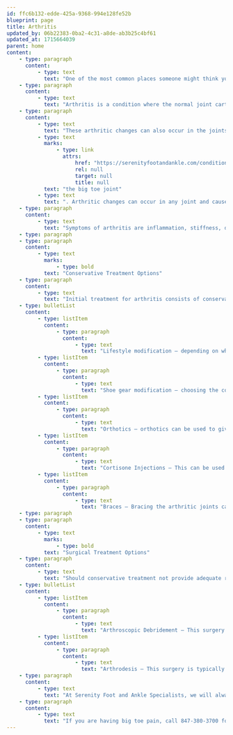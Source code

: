 ```yaml
---
id: ffc6b132-edde-425a-9368-994e128fe52b
blueprint: page
title: Arthritis
updated_by: 06b22383-0ba2-4c31-a8de-ab3b25c4bf61
updated_at: 1715664039
parent: home
content:
    - type: paragraph
      content:
          - type: text
            text: "One of the most common places someone might think you can get arthritis is in your knees, hips, or spine. However, believe it or not, you can actually get arthritis in your feet too!\_"
    - type: paragraph
      content:
          - type: text
            text: "Arthritis is a condition where the normal joint cartilage wears down, joint space narrows, and bone starts to rub on bone. Whereas, a non-arthritic joint, has good joint space, smooth cartilage that allows the joint to glide, and space between the two bone surfaces. When the bones of a joint start to grind on each other, this leads to pain caused by arthritis.\_"
    - type: paragraph
      content:
          - type: text
            text: "These arthritic changes can also occur in the joints of the foot. One of the most common places it can occur in the feet is in "
          - type: text
            marks:
                - type: link
                  attrs:
                      href: "https://serenityfootandankle.com/conditions-treated/big-toe-pain-hallux-rigidus/"
                      rel: null
                      target: null
                      title: null
            text: "the big toe joint"
          - type: text
            text: ". Arthritic changes can occur in any joint and cause inflammation.\_"
    - type: paragraph
      content:
          - type: text
            text: "Symptoms of arthritis are inflammation, stiffness, decrease in range of motion, and pain in a joint. Although there is no cure for arthritis, there are treatment options available to help alleviate the pain and relieve symptoms. With proper treatment, many people are able to manage pain and get back to the activities they love to do.\_"
    - type: paragraph
    - type: paragraph
      content:
          - type: text
            marks:
                - type: bold
            text: "Conservative Treatment Options"
    - type: paragraph
      content:
          - type: text
            text: "Initial treatment for arthritis consists of conservative treatment options which are available for patients to help decrease their pain. Some conservative treatment options include:"
    - type: bulletList
      content:
          - type: listItem
            content:
                - type: paragraph
                  content:
                      - type: text
                        text: "Lifestyle modification – depending on which joint in your foot has arthritis, you can modify your activities to take pressure off of the symptomatic joint"
          - type: listItem
            content:
                - type: paragraph
                  content:
                      - type: text
                        text: "Shoe gear modification – choosing the correct shoes for your foot type and pathology can help decrease your level of pain because your foot is being supported in the areas it needs"
          - type: listItem
            content:
                - type: paragraph
                  content:
                      - type: text
                        text: "Orthotics – orthotics can be used to give the arthritic joints the stability and support they need to decrease motion across the joint"
          - type: listItem
            content:
                - type: paragraph
                  content:
                      - type: text
                        text: "Cortisone Injections – This can be used to decrease inflammation directly in the affected joint.\_"
          - type: listItem
            content:
                - type: paragraph
                  content:
                      - type: text
                        text: "Braces – Bracing the arthritic joints can help minimize the motion through the joints and help alleviate pain."
    - type: paragraph
    - type: paragraph
      content:
          - type: text
            marks:
                - type: bold
            text: "Surgical Treatment Options"
    - type: paragraph
      content:
          - type: text
            text: "Should conservative treatment not provide adequate relief, surgical treatment may be recommended.\_"
    - type: bulletList
      content:
          - type: listItem
            content:
                - type: paragraph
                  content:
                      - type: text
                        text: "Arthroscopic Debridement – This surgery may be helpful in the early stages of arthritis. Debridement (cleansing) is a procedure to remove loose cartilage, inflamed synovial tissue, and bone spurs from around the joint."
          - type: listItem
            content:
                - type: paragraph
                  content:
                      - type: text
                        text: "Arthrodesis – This surgery is typically done in later stages of arthritis. Arthrodesis fuses two bones together. The goal of the procedure is to reduce pain by eliminating motion across the joint. By removing the joint, the pain disappears.\_"
    - type: paragraph
      content:
          - type: text
            text: "At Serenity Foot and Ankle Specialists, we will always discuss all of your treatment options with you and come to a decision about treatment together.\_"
    - type: paragraph
      content:
          - type: text
            text: "If you are having big toe pain, call 847-380-3700 for an appointment today!"
---
```

